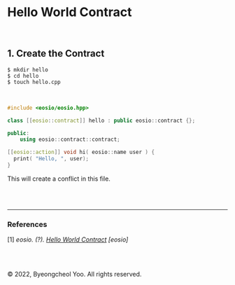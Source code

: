 # Hello World Contract

<br/>

## 1. Create the Contract

```shell
$ mkdir hello
$ cd hello
$ touch hello.cpp
```

<br/>

```c++
#include <eosio/eosio.hpp>

class [[eosio::contract]] hello : public eosio::contract {};

public:
	using eosio::contract::contract;

[[eosio::action]] void hi( eosio::name user ) {
  print( "Hello, ", user);
}
```

This will create a conflict in this file.

<br/>

<br/>

---

### References

\[1\] _eosio. (?). [Hello World Contract][1] [eosio]_

[1]: https://developers.eos.io/welcome/latest/getting-started-guide/hello-world

<br/>

<br/>

© 2022, Byeongcheol Yoo. All rights reserved.
